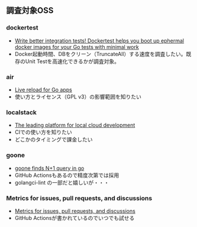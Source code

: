 ## 調査対象OSS
### dockertest
- [Write better integration tests! Dockertest helps you boot up ephermal docker images for your Go tests with minimal work](https://github.com/ory/dockertest)
- Docker起動時間、DBをクリーン（TruncateAll）する速度を調査したい。既存のUnit Testを高速化できるかが調査対象。

### air
- [Live reload for Go apps](https://github.com/cosmtrek/air)
- 使い方とライセンス（GPL v3）の影響範囲を知りたい

### localstack
- [The leading platform for local cloud development](https://github.com/localstack)
- CIでの使い方を知りたい
- どこかのタイミングで課金したい


### goone
- [goone finds N+1 query in go](https://github.com/masibw/goone)
- GitHub Actionsもあるので精度次第では採用
- golangci-lint の一部だと嬉しいが・・・


### Metrics for issues, pull requests, and discussions
- [Metrics for issues, pull requests, and discussions](https://github.blog/2023-07-19-metrics-for-issues-pull-requests-and-discussions/)
- GitHub Actionsが書かれているのでいつでも試せる